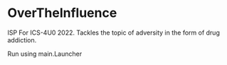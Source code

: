 # OverTheInfluence
<p>ISP For ICS-4U0 2022. Tackles the topic of adversity in the form of drug addiction.
<p>Run using main.Launcher

